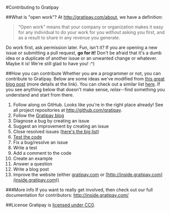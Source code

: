 #Contributing to Gratipay

##What is "open work"?
At http://gratipay.com/about, we have a definition:

> “Open work” means that your company or organization makes it easy for any individual to do your work for you without asking you first, and as a result to share in any revenue you generate. 

Do work first, ask permission later. Fun, isn't it? If you are opening a new issue or submitting a pull request, **go for it!** Don't be afraid that it's a dumb idea or a duplicate of another issue or an unwanted change or whatever. Maybe it is! We're still glad to have you! :^)


##How you can contribute
Whether you are a programmer or not, you can contribute to Gratipay. Below are some ideas we've modified from [this great blog post](http://blog.smartbear.com/programming/14-ways-to-contribute-to-open-source-without-being-a-programming-genius-or-a-rock-star/) (more details at the link). You can check out a similar list [here](http://24pullrequests.com/contributing). If you see anything below that doesn't make sense, _relax_--find something you understand and start from there.

1. Follow along on GitHub. Looks like you're in the right place already! See all project repositories at http://github.com/gratipay.
2. Follow the [Gratipay blog](https://medium.com/gratipay-blog)
3. Diagnose a bug by creating an issue
3. Suggest an improvement by creating an issue
4. Close resolved issues ([here's the big list](https://github.com/issues?q=is%3Aopen+user%3Agratipay+sort%3Aupdated-desc))
5. [Test the code](https://github.com/gratipay/gratipay.com/blob/master/README.md)
6. Fix a bug/resolve an issue
7. Write a test
8. Add a comment to the code
11. Create an example
12. Answer a question
13. Write a blog post
14. Improve the website (either [gratipay.com](http://gratipay.com) or [http://inside.gratipay.com](inside.gratipay.com))

###More info
If you want to really get involved, then check out our full documentation for contributors: http://inside.gratipay.com/

##License
Gratipay is [licensed under CC0](https://github.com/gratipay/gratipay.com/tree/master/COPYING).

